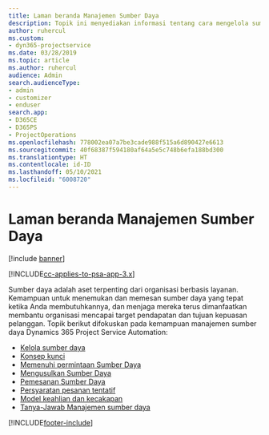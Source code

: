 ```yaml
---
title: Laman beranda Manajemen Sumber Daya
description: Topik ini menyediakan informasi tentang cara mengelola sumber daya.
author: ruhercul
ms.custom:
- dyn365-projectservice
ms.date: 03/28/2019
ms.topic: article
ms.author: ruhercul
audience: Admin
search.audienceType:
- admin
- customizer
- enduser
search.app:
- D365CE
- D365PS
- ProjectOperations
ms.openlocfilehash: 778002ea07a7be3cade988f515a6d890427e6613
ms.sourcegitcommit: 40f68387f594180af64a5e5c748b6efa188bd300
ms.translationtype: HT
ms.contentlocale: id-ID
ms.lasthandoff: 05/10/2021
ms.locfileid: "6008720"
---
```

# <a name="resource-management-home-page"></a>Laman beranda Manajemen Sumber Daya

[!include [banner](../includes/psa-now-project-operations.md)]

[!INCLUDE[cc-applies-to-psa-app-3.x](../includes/cc-applies-to-psa-app-3x.md)]

Sumber daya adalah aset terpenting dari organisasi berbasis layanan. Kemampuan untuk menemukan dan memesan sumber daya yang tepat ketika Anda membutuhkannya, dan menjaga mereka terus dimanfaatkan membantu organisasi mencapai target pendapatan dan tujuan kepuasan pelanggan. Topik berikut difokuskan pada kemampuan manajemen sumber daya Dynamics 365 Project Service Automation:

- [Kelola sumber daya](manage-resources.md)
- [Konsep kunci](reports-key-concepts.md)
- [Memenuhi permintaan Sumber Daya](resource-management-fulfill-requests.md)
- [Mengusulkan Sumber Daya](resource-management-propose-resources.md)
- [Pemesanan Sumber Daya](resource-management-book-resources-scheduleboard.md)
- [Persyaratan pesanan tentatif](resource-management-softbook-requirements.md)
- [Model keahlian dan kecakapan](resource-management-skills-proficiency.md)
- [Tanya-Jawab Manajemen sumber daya](resource-management-faq.md)


[!INCLUDE[footer-include](../includes/footer-banner.md)]